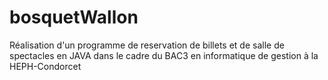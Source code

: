 # bosquetWallon
Réalisation d'un programme de reservation de billets et de salle de spectacles en JAVA dans le cadre du BAC3 en informatique de gestion à la HEPH-Condorcet
